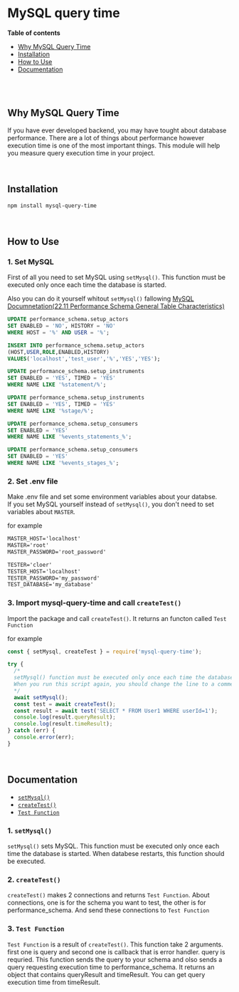 # MySQL query time

**Table of contents**

- [Why MySQL Query Time](#why-mysql-query-time)
- [Installation](#installation)
- [How to Use](#how-to-use)
- [Documentation](#documentation)

<br/>
<br/>

## Why MySQL Query Time

If you have ever developed backend, you may have tought about database performance. There are a lot of things about performance however execution time is one of the most important things. This module will help you measure query execution time in your project.

<br/>

## Installation

```bash
npm install mysql-query-time
```

<br/>

## How to Use

### 1. Set MySQL

First of all you need to set MySQL using `setMysql()`. This function must be executed only once each time the database is started.

Also you can do it yourself whitout `setMysql()` fallowing [MySQL Documnetation(22.11 Performance Schema General Table Characteristics)](https://dev.mysql.com/doc/refman/8.0/en/performance-schema-query-profiling.html)

```SQL
UPDATE performance_schema.setup_actors
SET ENABLED = 'NO', HISTORY = 'NO'
WHERE HOST = '%' AND USER = '%';

INSERT INTO performance_schema.setup_actors
(HOST,USER,ROLE,ENABLED,HISTORY)
VALUES('localhost','test_user','%','YES','YES');

UPDATE performance_schema.setup_instruments
SET ENABLED = 'YES', TIMED = 'YES'
WHERE NAME LIKE '%statement/%';

UPDATE performance_schema.setup_instruments
SET ENABLED = 'YES', TIMED = 'YES'
WHERE NAME LIKE '%stage/%';

UPDATE performance_schema.setup_consumers
SET ENABLED = 'YES'
WHERE NAME LIKE '%events_statements_%';

UPDATE performance_schema.setup_consumers
SET ENABLED = 'YES'
WHERE NAME LIKE '%events_stages_%';
```

### 2. Set .env file

Make .env file and set some environment variables about your databse.  
If you set MySQL yourself instead of `setMysql()`, you don't need to set variables about `MASTER`.

for example

```txt
MASTER_HOST='localhost'
MASTER='root'
MASTER_PASSWORD='root_password'

TESTER='cloer'
TESTER_HOST='localhost'
TESTER_PASSWORD='my_password'
TEST_DATABASE='my_database'
```

### 3. Import mysql-query-time and call `createTest()`

Import the package and call `createTest()`. It returns an functon called `Test Function`

for example

```javascript
const { setMysql, createTest } = require('mysql-query-time');

try {
  /* 
  setMysql() function must be executed only once each time the database is started.
  When you run this script again, you should change the line to a comment.
  */
  await setMysql();
  const test = await createTest();
  const result = await test('SELECT * FROM User1 WHERE userId=1');
  console.log(result.queryResult);
  console.log(result.timeResult);
} catch (err) {
  console.error(err);
}
```

<br/>

## Documentation

- [`setMysql()`](#1-setmysql)
- [`createTest()`](#2-createtest)
- [`Test Function`](#3-test-function)

### 1. `setMysql()`

`setMysql()` sets MySQL. This function must be executed only once each time the database is started. When databese restarts, this function should be executed.

### 2. `createTest()`

`createTest()` makes 2 connections and returns `Test Function`. About connections, one is for the schema you want to test, the other is for performance_schema. And send these connections to `Test Function`

### 3. `Test Function`

`Test Function` is a result of `createTest()`. This function take 2 arguments. first one is query and second one is callback that is error handler. query is requried. This function sends the query to your schema and olso sends a query requesting execution time to performance_schema. It returns an object that contains queryResult and timeResult. You can get query execution time from timeResult.
